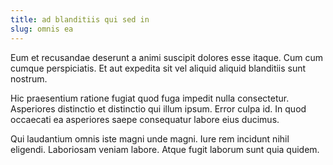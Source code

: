 ```yaml
---
title: ad blanditiis qui sed in
slug: omnis ea
---
```


Eum et recusandae deserunt a animi suscipit dolores esse itaque. Cum cum cumque perspiciatis. Et aut expedita sit vel aliquid aliquid blanditiis sunt nostrum.

Hic praesentium ratione fugiat quod fuga impedit nulla consectetur. Asperiores distinctio et distinctio qui illum ipsum. Error culpa id. In quod occaecati ea asperiores saepe consequatur labore eius ducimus.

Qui laudantium omnis iste magni unde magni. Iure rem incidunt nihil eligendi. Laboriosam veniam labore. Atque fugit laborum sunt quia quidem.
